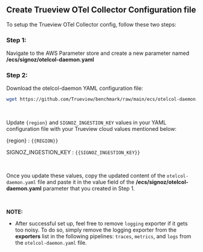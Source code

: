 ## Create Trueview OTel Collector Configuration file 

To setup the Trueview OTel Collector config, follow these two steps:

### Step 1: 
Navigate to the AWS Parameter store and create a new parameter named **/ecs/signoz/otelcol-daemon.yaml**

### Step 2:
Download the otelcol-daemon YAML configuration file:
```bash
wget https://github.com/Trueview/benchmark/raw/main/ecs/otelcol-daemon.yaml
```
&nbsp;

Update `{region}` and `SIGNOZ_INGESTION_KEY` values in your YAML configuration file with your Trueview cloud values mentioned below:

{region} : `{{REGION}}`

SIGNOZ_INGESTION_KEY : `{{SIGNOZ_INGESTION_KEY}}`

&nbsp;

Once you update these values, copy the updated content of the `otelcol-daemon.yaml` file and paste it in the value field of the **/ecs/signoz/otelcol-daemon.yaml** parameter that you created in Step 1.

&nbsp;

**NOTE:**
- After successful set up, feel free to remove `logging` exporter if it gets too noisy. To do so, simply remove the logging exporter from the **exporters** list in the following pipelines: `traces`, `metrics`, and `logs` from the `otelcol-daemon.yaml` file.
